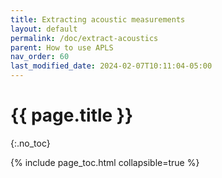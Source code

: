 ```yaml
---
title: Extracting acoustic measurements
layout: default
permalink: /doc/extract-acoustics
parent: How to use APLS
nav_order: 60
last_modified_date: 2024-02-07T10:11:04-05:00
---
```


# {{ page.title }}
{:.no_toc}

{% include page_toc.html collapsible=true %}
